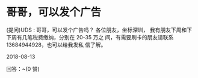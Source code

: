 # 哥哥，可以发个广告

(提问)UDS : 哥哥，可以发个广告吗？ 各位朋友，坐标深圳， 我有朋友下周和下下周有几笔税费缴纳，分别在 20-35 万之 间，有需要刷卡的朋友请联系 13684944928，也可以给我发私 信了解。

2018-08-13

回答：~(0 赞)